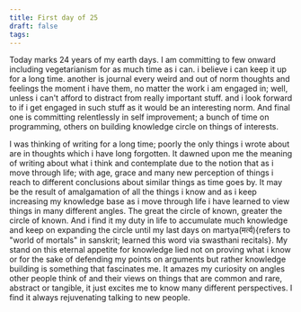 ```yaml
---
title: First day of 25
draft: false
tags:
---
```

Today marks 24 years of my earth days. I am committing to few onward including vegetarianism for as much time as i can. i believe i can keep it up for a long time. another is journal every weird and out of norm thoughts and feelings the moment i have them, no matter the work i am engaged in; well, unless i can't afford to distract from really important stuff. and i look forward to if i get engaged in such stuff as it would be an interesting norm. And final one is committing relentlessly in self improvement; a bunch of time on programming, others on building knowledge circle on things of interests. 

I was thinking of writing for a long time; poorly the only things i wrote about are in thoughts which i have long forgotten. It dawned upon me the meaning of writing about what i think and contemplate due to the notion that as i move through life; with age, grace and many new perception of things i reach to different conclusions about similar things as time goes by. It may be the result of amalgamation of all the things i know and as i keep increasing my knowledge base as i move through life i have learned to view things in many different angles. The great the circle of known, greater the circle of known. And i find it my duty in life to accumulate much knowledge and keep on expanding the circle until my last days on martya(मर्त्य){refers to "world of mortals" in sanskrit; learned this word via swasthani recitals}. My stand on this eternal appetite for knowledge lied not on proving what i know or for the sake of defending my points on arguments but rather knowledge building is something that fascinates me. It amazes my curiosity on angles other people think of and their views on things that are common and rare, abstract or tangible, it just excites me to know many different perspectives. I find it always rejuvenating talking to new people.


